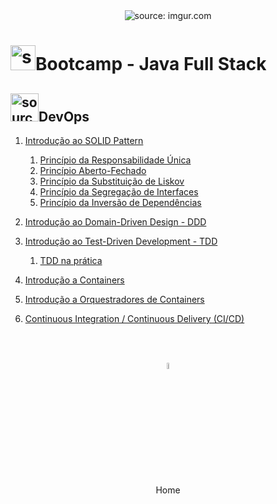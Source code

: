 <div align="center">
    <img src="https://i.imgur.com/w8tTOuT.png" title="source: imgur.com" /> 
</div>
<h1><img src="https://i.imgur.com/JSfXyzm.png" title="source: imgur.com" width="40px"/>Bootcamp - Java Full Stack </h1>

<h2><img src="https://i.imgur.com/KOZy0uM.png" title="source: imgur.com" width="45px"/>DevOps</h2>

1. <a href="solid.md" >Introdução ao SOLID Pattern</a>
   1. <a href="solid_01.md" >Princípio da Responsabilidade Única</a>
   2. <a href="solid_02.md" >Princípio Aberto-Fechado</a>
   3. <a href="solid_03.md" >Princípio da Substituição de Liskov</a>
   4. <a href="solid_04.md" >Princípio da Segregação de Interfaces</a>
   5. <a href="solid_05.md" >Princípio da Inversão de Dependências</a>

2. <a href="ddd.md" >Introdução ao Domain-Driven Design - DDD</a>
3. <a href="tdd.md" >Introdução ao Test-Driven Development - TDD</a>
   1. <a href="tdd_pratica.md" >TDD na prática</a>

4. <a href="container.md" >Introdução a Containers</a>
5. <a href="orquestrador.md" >Introdução a Orquestradores de Containers</a>
6. <a href="ci_cd.md" >Continuous Integration / Continuous Delivery (CI/CD)</a>


<br /><br />
	
<div align="center"><a href="../README.md"><img src="https://i.imgur.com/kfHCxif.png" title="source: imgur.com" width="5%"/></a></div>
<div align="center">Home</div>
